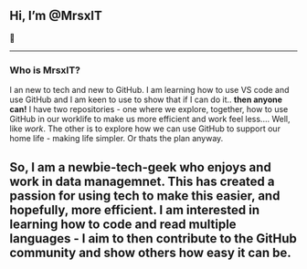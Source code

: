 ## Hi, I’m @MrsxIT
:wave: 

---
### Who is MrsxIT?

I an new to tech and new to GitHub. I am learning how to use VS code and use GitHub and I am keen to use to show that if I can do it.. **then anyone can!** 
I have two repositories - one where we explore, together, how to use GitHub in our worklife to make us more efficient and work feel less.... Well, like *work*. The other is to explore how we can use GitHub to support our home life - making life simpler. Or thats the plan anyway.

So, I am a newbie-tech-geek who enjoys and work in data managemnet. This has created a passion for using tech to make this easier, and hopefully, more efficient. I am interested in learning how to code and read multiple languages - I aim to then contribute to the GitHub community and show others how easy it can be.
---

<!---
MrsxIT/MrsxIT is a ✨ special ✨ repository because its `README.md` (this file) appears on your GitHub profile.
You can click the Preview link to take a look at your changes.
--->
